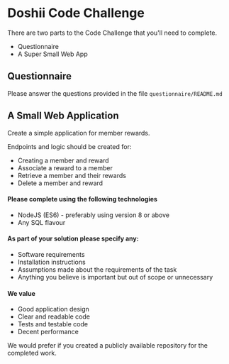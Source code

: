 # Doshii Code Challenge

There are two parts to the Code Challenge that you'll need to complete.
- Questionnaire
- A Super Small Web App

## Questionnaire

Please answer the questions provided in the file `questionnaire/README.md`

## A Small Web Application

Create a simple application for member rewards.

Endpoints and logic should be created for:
- Creating a member and reward
- Associate a reward to a member
- Retrieve a member and their rewards
- Delete a member and reward

#### Please complete using the following technologies
- NodeJS (ES6) - preferably using version 8 or above
- Any SQL flavour

#### As part of your solution please specify any:
 - Software requirements
 - Installation instructions
 - Assumptions made about the requirements of the task
 - Anything you believe is important but out of scope or unnecessary

#### We value
 - Good application design
 - Clear and readable code
 - Tests and testable code
 - Decent performance

We would prefer if you created a publicly available repository for the completed work.
